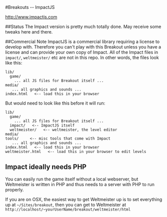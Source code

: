 #Breakouts -- ImpactJS

http://www.impactjs.com

##Status
The Impact version is pretty much totally done. May receive some tweaks here and there.

##Commercial Note
ImpactJS is a commercial library requiring a license to develop with. Therefore you can't play with this Breakout unless you have a license and can provide your own copy of Impact. All of the Impact files in `impact/`, `weltmeister/` etc are not in this repo. In other words, the files look like this:

    lib/
      game/
        ... all JS files for Breakout itself ...
    media/
       ... all graphics and sounds ...
    index.html   <-- load this in your browser

But would need to look like this before it will run:

    lib/
      game/
        ... all JS files for Breakout itself ...
      impact/   <-- ImpactJS itself
      weltmeister/   <-- weltmeister, the level editor
    media/
    tools/     <-- misc tools that come with Impact
       ... all graphics and sounds ...
    index.html   <-- load this in your browser
    weltmeister.html   <-- load this in your browser to edit levels

## Impact ideally needs PHP
You can easily run the game itself without a local webserver, but Weltmeister is written in PHP and thus needs to a server with PHP to run properly.  
  
If you are on OSX, the easiest way to get Weltmeister up is to set everything up at `~/Sites/breakout`, then you can get to Weltmeister at `http://localhost/~yourUserName/breakout/weltmeister/html`

